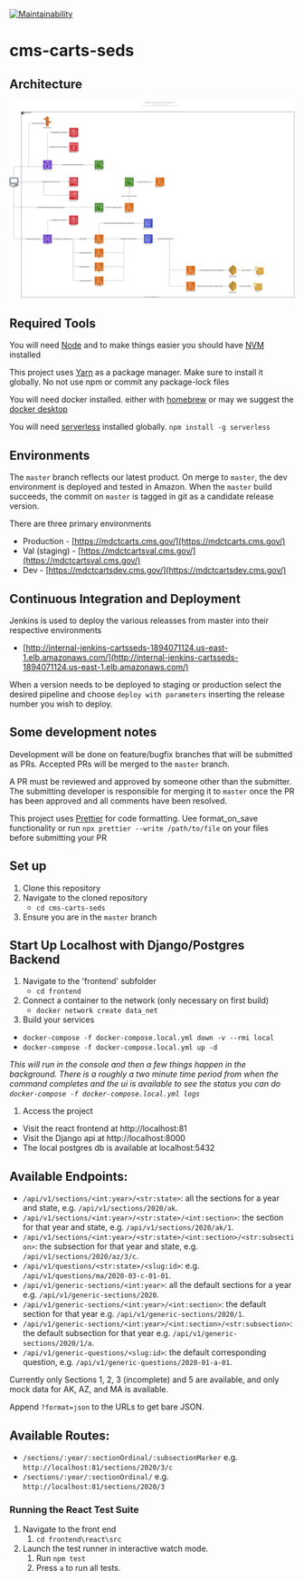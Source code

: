 [![Maintainability](https://api.codeclimate.com/v1/badges/ccc447a00640e708538b/maintainability)](https://codeclimate.com/repos/6102dd981f91b059fd002f56/maintainability)

# cms-carts-seds

## Architecture

![Architecture Diagram](./.images/architecture.svg?raw=true)

## Required Tools

You will need [Node](https://nodejs.org/en/) and to make things easier you should have [NVM](https://github.com/nvm-sh/nvm) installed

This project uses [Yarn](https://yarnpkg.com/) as a package manager. Make sure to install it globally. No not use npm or commit any package-lock files

You will need docker installed. either with [homebrew](https://brew.sh/) or may we suggest the [docker desktop](https://hub.docker.com/editions/community/docker-ce-desktop-mac)

You will need [serverless](https://www.serverless.com/) installed globally. `npm install -g serverless`

## Environments

The `master` branch reflects our latest product. On merge to `master`, the dev environment is deployed and tested in Amazon. When the `master` build succeeds, the commit on `master` is tagged in git as a candidate release version.

There are three primary environments

- Production - [https://mdctcarts.cms.gov/](https://mdctcarts.cms.gov/)
- Val (staging) - [https://mdctcartsval.cms.gov/](https://mdctcartsval.cms.gov/)
- Dev - [https://mdctcartsdev.cms.gov/](https://mdctcartsdev.cms.gov/)

## Continuous Integration and Deployment

Jenkins is used to deploy the various releasses from master into their respective environments

- [http://internal-jenkins-cartsseds-1894071124.us-east-1.elb.amazonaws.com/](http://internal-jenkins-cartsseds-1894071124.us-east-1.elb.amazonaws.com/)

When a version needs to be deployed to staging or production select the desired pipeline and choose `deploy with parameters` inserting the release number you wish to deploy.

## Some development notes

Development will be done on feature/bugfix branches that will be submitted as PRs. Accepted PRs will be merged to the `master` branch.

A PR must be reviewed and approved by someone other than the submitter. The submitting developer is responsible for merging it to `master` once the PR has been approved and all comments have been resolved.

This project uses [Prettier](https://prettier.io/) for code formatting. Uee format_on_save functionality or run `npx prettier --write /path/to/file` on your files before submitting your PR

## Set up

1. Clone this repository
1. Navigate to the cloned repository
   - `cd cms-carts-seds`
1. Ensure you are in the `master` branch

## Start Up Localhost with Django/Postgres Backend

1. Navigate to the 'frontend' subfolder
   - `cd frontend`
1. Connect a container to the network (only necessary on first build)
   - `docker network create data_net`
1. Build your services

- `docker-compose -f docker-compose.local.yml down -v --rmi local`
- `docker-compose -f docker-compose.local.yml up -d`

_This will run in the console and then a few things happen in the background. There is a roughly a two minute time period from when the command completes and the ui is available to see the status you can do `docker-compose -f docker-compose.local.yml logs`_

1. Access the project

- Visit the react frontend at http://localhost:81
- Visit the Django api at http://localhost:8000
- The local postgres db is available at localhost:5432

## Available Endpoints:

- `/api/v1/sections/<int:year>/<str:state>`: all the sections for a year and state, e.g. `/api/v1/sections/2020/ak`.
- `/api/v1/sections/<int:year>/<str:state>/<int:section>`: the section for that year and state, e.g. `/api/v1/sections/2020/ak/1`.
- `/api/v1/sections/<int:year>/<str:state>/<int:section>/<str:subsection>`: the subsection for that year and state, e.g. `/api/v1/sections/2020/az/3/c`.
- `/api/v1/questions/<str:state>/<slug:id>`: e.g. `/api/v1/questions/ma/2020-03-c-01-01`.
- `/api/v1/generic-sections/<int:year>`: all the default sections for a year e.g. `/api/v1/generic-sections/2020`.
- `/api/v1/generic-sections/<int:year>/<int:section>`: the default section for that year e.g. `/api/v1/generic-sections/2020/1`.
- `/api/v1/generic-sections/<int:year>/<int:section>/<str:subsection>`: the default subsection for that year e.g. `/api/v1/generic-sections/2020/1/a`.
- `/api/v1/generic-questions/<slug:id>`: the default corresponding question, e.g. `/api/v1/generic-questions/2020-01-a-01`.

Currently only Sections 1, 2, 3 (incomplete) and 5 are available, and only mock data for AK, AZ, and MA is available.

Append `?format=json` to the URLs to get bare JSON.

## Available Routes:

- `/sections/:year/:sectionOrdinal/:subsectionMarker` e.g. `http://localhost:81/sections/2020/3/c`
- `/sections/:year/:sectionOrdinal/` e.g. `http://localhost:81/sections/2020/3`

### Running the React Test Suite

1. Navigate to the front end
   1. `cd frontend\react\src`
2. Launch the test runner in interactive watch mode.
   1. Run `npm test`
   2. Press `a` to run all tests.

